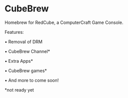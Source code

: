 # CubeBrew

Homebrew for RedCube, a ComputerCraft Game Console.

Features:

• Removal of DRM

• CubeBrew Channel*

• Extra Apps*

• CubeBrew games*

• And more to come soon!

*not ready yet
